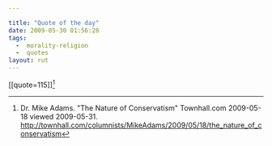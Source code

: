 ```yaml
---

title: "Quote of the day"
date: 2009-05-30 01:56:28
tags:
  -  morality-religion
  -  quotes
layout: rut
---
```


[[quote=115]][^20090531-1]

[^20090531-1]: Dr. Mike Adams.  "The Nature of Conservatism" Townhall.com 2009-05-18 viewed 2009-05-31.  <http://townhall.com/columnists/MikeAdams/2009/05/18/the_nature_of_conservatism>


